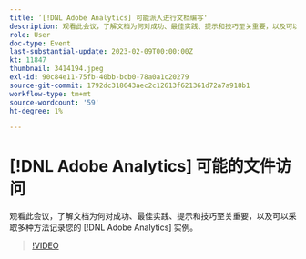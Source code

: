 ```yaml
---
title: ’[!DNL Adobe Analytics] 可能派人进行文档编写'
description: 观看此会议，了解文档为何对成功、最佳实践、提示和技巧至关重要，以及可以采取多种方法记录您的 [!DNL Adobe Analytics] 实例。 2022 年 6 月
role: User
doc-type: Event
last-substantial-update: 2023-02-09T00:00:00Z
kt: 11847
thumbnail: 3414194.jpeg
exl-id: 90c84e11-75fb-40bb-bcb0-78a0a1c20279
source-git-commit: 1792dc318643aec2c12613f621361d72a7a918b1
workflow-type: tm+mt
source-wordcount: '59'
ht-degree: 1%

---
```


# [!DNL Adobe Analytics] 可能的文件访问

观看此会议，了解文档为何对成功、最佳实践、提示和技巧至关重要，以及可以采取多种方法记录您的 [!DNL Adobe Analytics] 实例。

>[!VIDEO](https://video.tv.adobe.com/v/3414194/?quality=12&learn=on)
